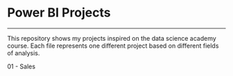 # Power BI Projects 

-------

This repository shows my projects inspired on the data science academy course. Each file represents one different project based on different fields of analysis. 

01 - Sales
